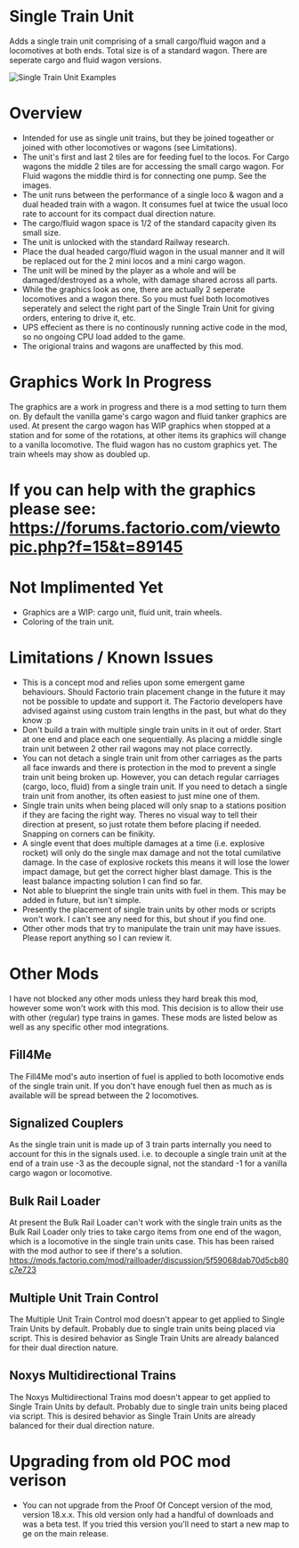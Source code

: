 # Single Train Unit

Adds a single train unit comprising of a small cargo/fluid wagon and a locomotives at both ends. Total size is of a standard  wagon. There are seperate cargo and fluid wagon versions.

![Single Train Unit Examples](https://thumbs.gfycat.com/DependableMixedBarasinga-size_restricted.gif)


Overview
============

- Intended for use as single unit trains, but they be joined togeather or joined with other locomotives or wagons (see Limitations).
- The unit's first and last 2 tiles are for feeding fuel to the locos. For Cargo wagons the middle 2 tiles are for accessing the small cargo wagon. For Fluid wagons the middle third is for connecting one pump. See the images.
- The unit runs between the performance of a single loco & wagon and a dual headed train with a wagon. It consumes fuel at twice the usual loco rate to account for its compact dual direction nature.
- The cargo/fluid wagon space is 1/2 of the standard capacity given its small size.
- The unit is unlocked with the standard Railway research.
- Place the dual headed cargo/fluid wagon in the usual manner and it will be replaced out for the 2 mini locos and a mini cargo wagon.
- The unit will be mined by the player as a whole and will be damaged/destroyed as a whole, with damage shared across all parts.
- While the graphics look as one, there are actually 2 seperate locomotives and a wagon there. So you must fuel both locomotives seperately and select the right part of the Single Train Unit for giving orders, entering to drive it, etc.
- UPS effecient as there is no continously running active code in the mod, so no ongoing CPU load added to the game.
- The origional trains and wagons are unaffected by this mod.


Graphics Work In Progress
=================

The graphics are a work in progress and there is a mod setting to turn them on. By default the vanilla game's cargo wagon and fluid tanker graphics are used.
At present the cargo wagon has WIP graphics when stopped at a station and for some of the rotations, at other items its graphics will change to a vanilla locomotive. The fluid wagon has no custom graphics yet. The train wheels may show as doubled up.


If you can help with the graphics please see: https://forums.factorio.com/viewtopic.php?f=15&t=89145
===========


Not Implimented Yet
================

- Graphics are a WIP: cargo unit, fluid unit, train wheels.
- Coloring of the train unit.


Limitations / Known Issues
================

- This is a concept mod and relies upon some emergent game behaviours. Should Factorio train placement change in the future it may not be possible to update and support it. The Factorio developers have advised against using custom train lengths in the past, but what do they know :p
- Don't build a train with multiple single train units in it out of order. Start at one end and place each one sequentially. As placing a middle single train unit between 2 other rail wagons may not place correctly.
- You can not detach a single train unit from other carriages as the parts all face inwards and there is protection in the mod to prevent a single train unit being broken up. However, you can detach regular carriages (cargo, loco, fluid) from a single train unit. If you need to detach a single train unit from another, its often easiest to just mine one of them.
- Single train units when being placed will only snap to a stations position if they are facing the right way. Theres no visual way to tell their direction at present, so just rotate them before placing if needed. Snapping on corners can be finikity.
- A single event that does multiple damages at a time (i.e. explosive rocket) will only do the single max damage and not the total cumilative damage. In the case of explosive rockets this means it will lose the lower impact damage, but get the correct higher blast damage. This is the least balance impacting solution I can find so far.
- Not able to blueprint the single train units with fuel in them. This may be added in future, but isn't simple.
- Presently the placement of single train units by other mods or scripts won't work. I can't see any need for this, but shout if you find one.
- Other other mods that try to manipulate the train unit may have issues. Please report anything so I can review it.


Other Mods
============

I have not blocked any other mods unless they hard break this mod, however some won't work with this mod. This decision is to allow their use with other (regular) type trains in games. These mods are listed below as well as any specific other mod integrations.

Fill4Me
-------------

The Fill4Me mod's auto insertion of fuel is applied to both locomotive ends of the single train unit. If you don't have enough fuel then as much as is available will be spread between the 2 locomotives.

Signalized Couplers
-------------

As the single train unit is made up of 3 train parts internally you need to account for this in the signals used. i.e. to decouple a single train unit at the end of a train use -3 as the decouple signal, not the standard -1 for a vanilla cargo wagon or locomotive.

Bulk Rail Loader
-------------

At present the Bulk Rail Loader can't work with the single train units as the Bulk Rail Loader only tries to take cargo items from one end of the wagon, which is a locomotive in the single train units case. This has been raised with the mod author to see if there's a solution. https://mods.factorio.com/mod/railloader/discussion/5f59068dab70d5cb80c7e723

Multiple Unit Train Control
----------------------

The Multiple Unit Train Control mod doesn't appear to get applied to Single Train Units by default. Probably due to single train units being placed via script. This is desired behavior as Single Train Units are already balanced for their dual direction nature.

Noxys Multidirectional Trains
----------------------

The Noxys Multidirectional Trains mod doesn't appear to get applied to Single Train Units by default. Probably due to single train units being placed via script. This is desired behavior as Single Train Units are already balanced for their dual direction nature.


Upgrading from old POC mod verison
========================

- You can not upgrade from the Proof Of Concept version of the mod, version 18.x.x. This old version only had a handful of downloads and was a beta test. If you tried this version you'll need to start a new map to ge on the main release.